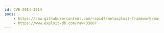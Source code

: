 ```yaml
---
id: CVE-2014-3914
pocs:
    - https://raw.githubusercontent.com/rapid7/metasploit-framework/master/modules/exploits/multi/http/rocket_servergraph_file_requestor_rce.rb
    - https://www.exploit-db.com/raw/33807
---
```

